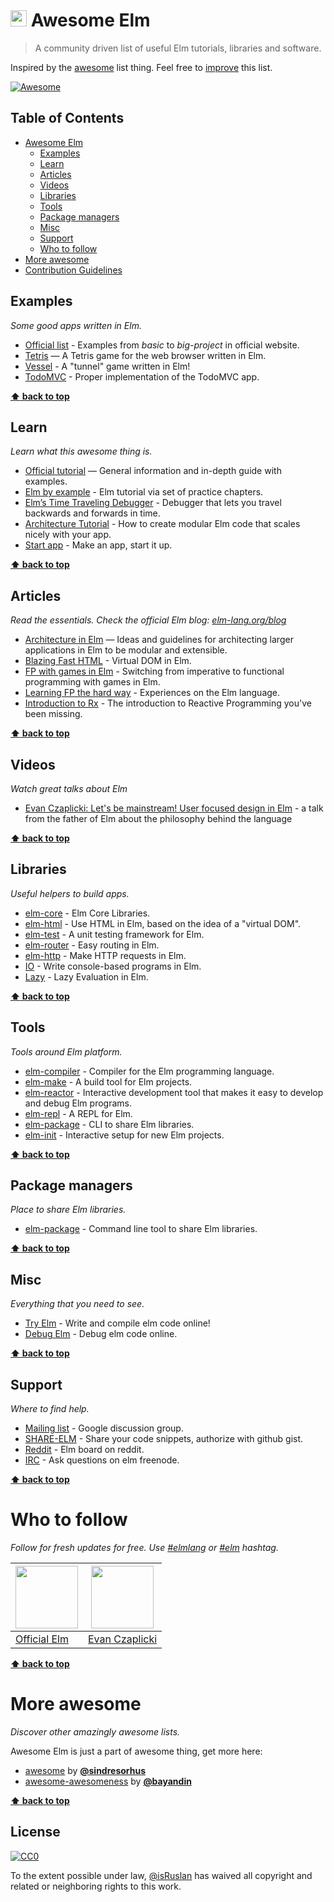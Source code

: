 # <img src="http://elm-lang.org/logo.svg" width="26"> Awesome Elm


> A community driven list of useful Elm tutorials, libraries and software.

Inspired by the [awesome](#more-awesome) list thing. Feel free to <a href="https://github.com/isRuslan/awesome-elm/blob/master/CONTRIBUTION.md" target="_blank">improve</a> this list.

[![Awesome](https://cdn.rawgit.com/sindresorhus/awesome/d7305f38d29fed78fa85652e3a63e154dd8e8829/media/badge.svg)](https://github.com/sindresorhus/awesome)


## Table of Contents
- [Awesome Elm](#awesome-elm)
    - [Examples](#examples)
    - [Learn](#learn)
    - [Articles](#articles)
    - [Videos](#videos)
    - [Libraries](#libraries)
    - [Tools](#tools)
    - [Package managers](#package-managers)
    - [Misc](#misc)
    - [Support](#support)
    - [Who to follow](#who-to-follow)
- [More awesome](#more-awesome)
- <a href="https://github.com/isRuslan/awesome-elm/blob/master/CONTRIBUTION.md" target="_blank">Contribution Guidelines</a>


## Examples

*Some good apps written in Elm.*

* [Official list](http://elm-lang.org/Examples.elm) - Examples from _basic_ to _big-project_ in official website.
* [Tetris](http://people.cs.umass.edu/~jcollard/elmtris/) — A Tetris game for the web browser written in Elm.
* [Vessel](https://github.com/slawrence/vessel) - A "tunnel" game written in Elm!
* [TodoMVC](https://github.com/evancz/elm-todomvc) - Proper implementation of the TodoMVC app.

**[:arrow_up: back to top](#table-of-contents)**


## Learn

*Learn what this awesome thing is.*

* [Official tutorial](http://elm-lang.org/Learn.elm) — General information and in-depth guide with examples.
* [Elm by example](http://elm-by-example.org/toc.html) - Elm tutorial via set of practice chapters.
* [Elm’s Time Traveling Debugger](http://debug.elm-lang.org/) - Debugger that lets you travel backwards and forwards in time.
* [Architecture Tutorial](https://github.com/evancz/elm-architecture-tutorial) - How to create modular Elm code that scales nicely with your app.
* [Start app](https://github.com/evancz/start-app) - Make an app, start it up.

**[:arrow_up: back to top](#table-of-contents)**


## Articles

*Read the essentials. Check the official Elm blog: [elm-lang.org/blog](http://elm-lang.org/Blog.elm)*

* [Architecture in Elm](https://gist.github.com/evancz/2b2ba366cae1887fe621) — Ideas and guidelines for architecting larger applications in Elm to be modular and extensible.
* [Blazing Fast HTML](http://elm-lang.org/blog/Blazing-Fast-Html.elm) - Virtual DOM in Elm.
* [FP with games in Elm](https://github.com/Dobiasd/articles/blob/master/switching_from_imperative_to_functional_programming_with_games_in_Elm.md) - Switching from imperative to functional programming with games in Elm.
* [Learning FP the hard way](https://gist.github.com/ohanhi/0d3d83cf3f0d7bbea9db) - Experiences on the Elm language.
* [Introduction to Rx](https://gist.github.com/staltz/868e7e9bc2a7b8c1f754) - The introduction to Reactive Programming you've been missing.

**[:arrow_up: back to top](#table-of-contents)**


## Videos

*Watch great talks about Elm*

* [Evan Czaplicki: Let's be mainstream! User focused design in Elm](https://www.youtube.com/watch?v=oYk8CKH7OhE) - a talk from the father of Elm about the philosophy behind the language

**[:arrow_up: back to top](#table-of-contents)**

## Libraries

*Useful helpers to build apps.*

* [elm-core](https://github.com/elm-lang/core) - Elm Core Libraries.
* [elm-html](https://github.com/evancz/elm-html/) - Use HTML in Elm, based on the idea of a "virtual DOM".
* [elm-test](https://github.com/deadfoxygrandpa/Elm-Test) - A unit testing framework for Elm.
* [elm-router](https://github.com/TheSeamau5/elm-router) - Easy routing in Elm.
* [elm-http](https://github.com/evancz/elm-http) - Make HTTP requests in Elm.
* [IO](https://github.com/maxsnew/IO) - Write console-based programs in Elm.
* [Lazy](https://github.com/maxsnew/lazy) - Lazy Evaluation in Elm.

**[:arrow_up: back to top](#table-of-contents)**


## Tools

*Tools around Elm platform.*

* [elm-compiler](https://github.com/elm-lang/elm-compiler) - Compiler for the Elm programming language.
* [elm-make](https://github.com/elm-lang/elm-make) - A build tool for Elm projects.
* [elm-reactor](https://github.com/elm-lang/elm-reactor) - Interactive development tool that makes it easy to develop and debug Elm programs.
* [elm-repl](https://github.com/elm-lang/elm-repl) - A REPL for Elm.
* [elm-package](https://github.com/elm-lang/elm-package) - CLI to share Elm libraries.
* [elm-init](https://github.com/JustusAdam/elm-init) - Interactive setup for new Elm projects.

**[:arrow_up: back to top](#table-of-contents)**


## Package managers

*Place to share Elm libraries.*

* [elm-package](https://github.com/elm-lang/elm-package) - Command line tool to share Elm libraries.

**[:arrow_up: back to top](#table-of-contents)**

## Misc

*Everything that you need to see.*

* [Try Elm](http://elm-lang.org/try) - Write and compile elm code online!
* [Debug Elm](http://debug.elm-lang.org/try) - Debug elm code online.


**[:arrow_up: back to top](#table-of-contents)**


## Support

*Where to find help.*

* [Mailing list](https://groups.google.com/forum/?fromgroups#!forum/elm-discuss) - Google discussion group.
* [SHARE-ELM](http://www.share-elm.com/) - Share your code snippets, authorize with github gist.
* [Reddit](http://www.reddit.com/r/elm) - Elm board on reddit.
* [IRC](http://webchat.freenode.net/?channels=elm) - Ask questions on elm freenode.

**[:arrow_up: back to top](#table-of-contents)**


# Who to follow

*Follow for fresh updates for free. Use [#elmlang](https://twitter.com/search?q=%23elmlang) or [#elm](https://twitter.com/search?q=%23elm) hashtag.*

<a href="https://twitter.com/elmlang" target="_blank"><img src="https://pbs.twimg.com/profile_images/443551527307718656/cZHhsF-c.png" width="100" /></a> | <a href="https://twitter.com/czaplic" target="_blank"><img src="https://pbs.twimg.com/profile_images/443794371586977792/NxKUNpOQ.jpeg" width="100" /></a>
--- | --- |
[Official Elm](https://twitter.com/elmlang) | [Evan Czaplicki](https://twitter.com/czaplic)  

**[:arrow_up: back to top](#table-of-contents)**


# More awesome

*Discover other amazingly awesome lists.*

Awesome Elm is just a part of awesome thing, get more here:

- <a href="https://github.com/sindresorhus/awesome" target="_blank">awesome</a> by [**@sindresorhus**](https://github.com/sindresorhus)
- <a href="https://github.com/bayandin/awesome-awesomeness" target="_blank">awesome-awesomeness</a> by [**@bayandin**](https://github.com/bayandin)


**[:arrow_up: back to top](#table-of-contents)**


## License

[![CC0](http://i.creativecommons.org/p/zero/1.0/88x31.png)](http://creativecommons.org/publicdomain/zero/1.0/)

To the extent possible under law, [@isRuslan](https://github.com/isRuslan) has waived all copyright and related or neighboring rights to this work.

